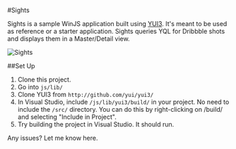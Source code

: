 #Sights

Sights is a sample WinJS application built using [YUI3](http://yuilibrary.com). 
It's meant to be used as reference or a starter application. Sights queries YQL for Dribbble shots and
displays them in a Master/Detail view.

![Sights](http://tilomitra.com/repository/sights-detail.png)

##Set Up
1. Clone this project.
2. Go into `js/lib/`
3. Clone YUI3 from `http://github.com/yui/yui3/`
4. In Visual Studio, include `/js/lib/yui3/build/` in your project. No need to include the `/src/` directory. You can do this by right-clicking on /build/ and selecting "Include in Project".
5. Try building the project in Visual Studio. It should run.

Any issues? Let me know here.